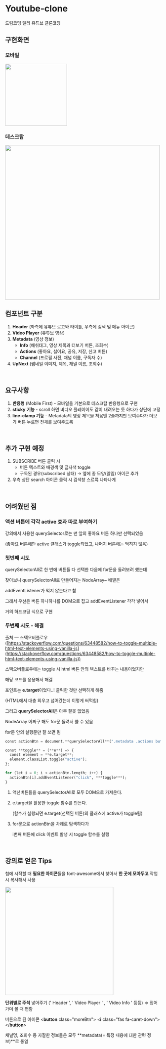 # Youtube-clone
드림코딩 엘리 유튜브 클론코딩
<br/>

## 구현화면
### 모바일
<img src="https://i.esdrop.com/d/KwrGH1p1Zl/JZQ54lv8dn.png" width="200" height="auto">

### 데스크탑
<img src="https://i.esdrop.com/d/KwrGH1p1Zl/82DC6S6ymp.png" width="500" height="auto">
<br/>

## 컴포넌트 구분
1. **Header** (좌측에 유튜브 로고와 타이틀, 우측에 검색 및 메뉴 아이콘)
2. **Video Player** (유튜브 영상)
3. **Metadata** (영상 정보)
    - **Info** (해쉬태그, 영상 제목과 더보기 버튼, 조회수)
    - **Actions** (좋아요, 싫어요, 공유, 저장, 신고 버튼)
    - **Channel** (프로필 사진, 채널 이름, 구독자 수)
4. **UpNext** (썸네일 이미지, 제목, 채널 이름, 조회수)
<br/>

## 요구사항
1. **반응형** (Mobile First) - 모바일을 기본으로 데스크탑 반응형으로 구현
2. **sticky** **기능** - scroll 하면 비디오 플레이어도 같이 내려오는 듯 하다가 상단에 고정
3. **line-clamp 기능** - Metadata의 영상 제목을 처음엔 2줄까지만 보여주다가 더보기 버튼 누르면 전체를 보여주도록
<br/>

## 추가 구현 예정
1. SUBSCRIBE 버튼 클릭 시
    - 버튼 텍스트와 배경색 및 글자색 toggle
    - 구독된 경우(subscribed 상태) → 옆에 종 모양(알림) 아이콘 추가
2. 우측 상단 search 아이콘 클릭 시 검색창 스르륵 나타나게
<br/>

## 어려웠던 점
### 액션 버튼에 각각 active 효과 따로 부여하기

강의에서 사용한 querySelector로는 맨 앞의 좋아요 버튼 하나만 선택되었음

(좋아요 버튼에만 active 클래스가 toggle되었고, 나머지 버튼에는 먹히지 않음)

### 첫번째 시도

querySelectorAll로 한 번에 버튼들 다 선택한 다음에 for문을 돌려보려 했는데

찾아보니 querySelectorAll로 만들어지는 NodeArray~ 배열은 

addEventListener가 먹지 않는다고 함

그래서 우선은 버튼 하나하나를 DOM으로 잡고 addEventListener 각각 넣어서 

거의 하드코딩 식으로 구현

### 두번째 시도 - 해결

출처 — 스택오버플로우 ([https://stackoverflow.com/questions/63448582/how-to-toggle-multiple-html-text-elements-using-vanilla-js](https://stackoverflow.com/questions/63448582/how-to-toggle-multiple-html-text-elements-using-vanilla-js))

스택오버플로우에는 toggle 시 html 버튼 안의 텍스트를 바꾸는 내용이었지만 

해당 코드를 응용해서 해결

포인트는 **e.target**이었다..! 클릭한 것만 선택하게 해줌

(HTML에서 대충 외우고 넘어갔는데 이렇게 써먹힘)

그리고 **querySelectorAll**은 아무 잘못 없었음

NodeArray 어쩌구 해도 for문 돌려서 쓸 수 있음

for문 안의 실행문만 잘 쓰면 됨

```python
const actionBtn = document.**querySelectorAll**(".metadata .actions button i");

const **toggle** = (**e**) => {
  const element = **e.target**;
  element.classList.toggle("active");
};

for (let i = 0; i < actionBtn.length; i++) {
  actionBtn[i].addEventListener("click", ***toggle***);
}
```

1. 액션버튼들을 querySelectorAll로 모두 DOM으로 가져온다.
2. e.target을 활용한 toggle 함수를 만든다.

    (함수가 실행되면 e.target(선택된 버튼)의 클래스에 active가 toggle됨)

3. for문으로 actionBtn을 차례로 탐색하다가 

    i번째 버튼에 click 이벤트 발생 시 toggle 함수를 실행
<br/>

## 강의로 얻은 Tips

첨에 시작할 때 **필요한 아이콘**들을 
font-awesome에서 찾아서 **한 곳에 모아두고** 
작업 시 복사해서 사용

<img src="https://s3-us-west-2.amazonaws.com/secure.notion-static.com/16e44b36-3157-41f4-a39b-da4d1979f68a/Untitled.png" width="350" height="auto">

**단위별로 주석** 넣어주기 
(' Header ', ' Video Player ' , ' Video Info ' 등등)
   ⇒ 접어가며 볼 때 편함

버튼으로 된 아이콘
<**button** class="moreBtn">
    <**i** class="fas fa-caret-down"></i>
</**button**>

채널명, 조회수 등 자잘한 정보들은 
모두 **metadata(= 특정 내용에 대한 관련 정보)**로 통일
 
